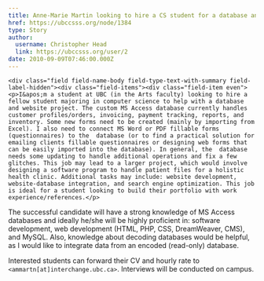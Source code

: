 ```yaml
---
title: Anne-Marie Martin looking to hire a CS student for a database and Website project 
href: https://ubccsss.org/node/1384
type: Story
author:
  username: Christopher Head
  link: https://ubccsss.org/user/2
date: 2010-09-09T07:46:00.000Z
---
```



    <div class="field field-name-body field-type-text-with-summary field-label-hidden"><div class="field-items"><div class="field-item even"><p>I&apos;m a student at UBC (in the Arts faculty) looking to hire a fellow student majoring in computer science to help with a database and website project. The custom MS Access database currently handles customer profiles/orders, invoicing, payment tracking, reports, and inventory. Some new forms need to be created (mainly by importing from Excel). I also need to connect MS Word or PDF fillable forms (questionnaires) to the  database (or to find a practical solution for emailing clients fillable questionnaires or designing web forms that can be easily imported into the database). In general, the  database needs some updating to handle additional operations and fix a few glitches. This job may lead to a larger project, which would involve designing a software program to handle patient files for a holistic health clinic. Additional tasks may include: website development, website-database integration, and search engine optimization. This job is ideal for a student looking to build their portfolio with work experience/references.</p>
<p>The successful candidate will have a strong knowledge of MS Access databases and ideally he/she will be highly proficient in: software development, web development (HTML, PHP, CSS, DreamWeaver, CMS), and MySQL. Also, knowledge about decoding databases would be helpful, as I would like to integrate data from an encoded (read-only) database.</p>
<p>Interested students can forward their CV and hourly rate to <code>&lt;ammartn[at]interchange.ubc.ca&gt;</code>. Interviews will be conducted on campus.</p>
</div></div></div>    <footer>
          </footer>
    